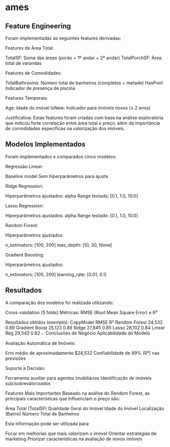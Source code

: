 # ames

## Feature Engineering
Foram implementadas as seguintes features derivadas:

Features de Área Total:

TotalSF: Soma das áreas (porão + 1º andar + 2º andar)
TotalPorchSF: Área total de varandas


Features de Comodidades:

TotalBathrooms: Número total de banheiros (completos + metade)
HasPool: Indicador de presença de piscina


Features Temporais:

Age: Idade do imóvel
IsNew: Indicador para imóveis novos (≤ 2 anos)



Justificativa: Estas features foram criadas com base na análise exploratória que indicou forte correlação entre área total e preço, além da importância de comodidades específicas na valorização dos imóveis.

## Modelos Implementados
Foram implementados e comparados cinco modelos:

Regressão Linear:

Baseline model
Sem hiperparâmetros para ajuste


Ridge Regression:

Hiperparâmetros ajustados: alpha
Range testado: [0.1, 1.0, 10.0]


Lasso Regression:

Hiperparâmetros ajustados: alpha
Range testado: [0.1, 1.0, 10.0]


Random Forest:

Hiperparâmetros ajustados:

n_estimators: [100, 200]
max_depth: [10, 20, None]




Gradient Boosting:

Hiperparâmetros ajustados:

n_estimators: [100, 200]
learning_rate: [0.01, 0.1]





## Resultados
A comparação dos modelos foi realizada utilizando:

Cross-validation (5 folds)
Métricas: RMSE (Root Mean Square Error) e R²

Resultados obtidos (exemplo):
CopyModel           RMSE        R²
Random Forest   24,532      0.89
Gradient Boost  25,123      0.88
Ridge           27,845      0.85
Lasso           28,102      0.84
Linear Reg      29,543      0.82
💡 Conclusões de Negócio
Aplicabilidade do Modelo

Avaliação Automática de Imóveis:

Erro médio de aproximadamente $24,532
Confiabilidade de 89% (R²) nas previsões


Suporte à Decisão:

Ferramenta auxiliar para agentes imobiliários
Identificação de imóveis sub/sobrevalorizados



Features Mais Importantes
Baseado na análise do Random Forest, as principais características que influenciam o preço são:

Área Total (TotalSF)
Qualidade Geral do Imóvel
Idade do Imóvel
Localização (Bairro)
Número Total de Banheiros

Esta informação pode ser utilizada para:

Focar em melhorias que mais valorizam o imóvel
Orientar estratégias de marketing
Priorizar características na avaliação de novos imóveis